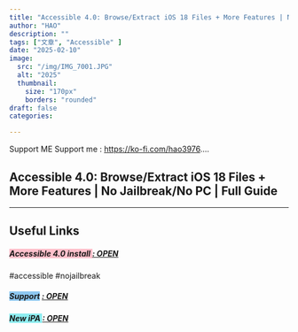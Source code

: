 ```yaml
---
title: "Accessible 4.0: Browse/Extract iOS 18 Files + More Features | No Jailbreak/No PC | Full Guide"
author: "HAO"
description: ""
tags: ["文章", "Accessible" ]
date: "2025-02-10"
image:
  src: "/img/IMG_7001.JPG"
  alt: "2025"
  thumbnail:
    size: "170px"
    borders: "rounded"
draft: false
categories:

---
```


Support ME 
Support me : https://ko-fi.com/hao3976....
<!--more-->

## **Accessible 4.0: Browse/Extract iOS 18 Files + More Features | No Jailbreak/No PC | Full Guide**

---

## **Useful Links**

##### **<font style="background: pink"> Accessible 4.0 install </font>** **[  : OPEN](https://github.com/lunginspector/Accessible)**

#accessible #nojailbreak 

##### **<and font style="background: #8dc7f0 "> Support</font>** **[  : OPEN](https://ko-fi.com/hao3976)**

##### **<and font style="background: #8dedf0 "> New iPA </font>** **[  : OPEN](https://www.patreon.com/hao8?utm_medium=unknown&utm_source=join_link&utm_campaign=creatorshare_creator&utm_content=copyLink)**